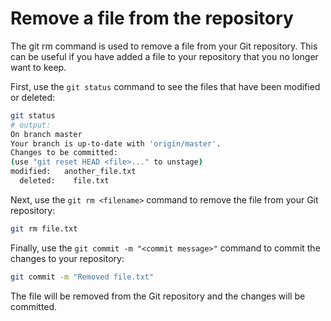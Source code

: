 # Remove a file from the repository

The git rm command is used to remove a file from your Git repository. This can be useful if you have added a file to your repository that you no longer want to keep.

First, use the `git status` command to see the files that have been modified or deleted:

```bash
git status
# output:
On branch master
Your branch is up-to-date with 'origin/master'.
Changes to be committed:
(use "git reset HEAD <file>..." to unstage)
modified:   another_file.txt
  deleted:    file.txt
```

Next, use the `git rm <filename>` command to remove the file from your Git repository:

```bash
git rm file.txt
```

Finally, use the `git commit -m "<commit message>"` command to commit the changes to your repository:

```bash
git commit -m "Removed file.txt"
```

The file will be removed from the Git repository and the changes will be committed.
